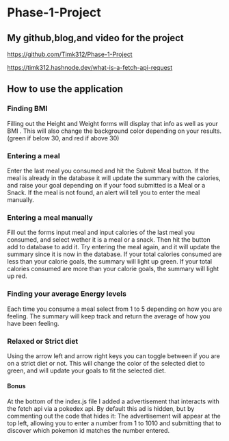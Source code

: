 # Phase-1-Project
## My github,blog,and video for the project 
https://github.com/Timk312/Phase-1-Project

https://timk312.hashnode.dev/what-is-a-fetch-api-request
## How to use the application
### Finding BMI
Filling out the Height and Weight forms will display that info as well as your BMI .
This will also change the background color depending on your results. (green if below 30, and red if above 30)
### Entering a meal
Enter the last meal you consumed and hit the Submit Meal button. 
If the meal is already in the database it will update the summary with the calories, and raise your goal depending on if your food submitted is a Meal or a Snack.
If the meal is not found, an alert will tell you to enter the meal manually.
### Entering a meal manually
Fill out the forms input meal and input calories of the last meal you consumed, and select wether it is a meal or a snack. 
Then hit the button add to database to add it. 
Try entering the meal again, and it will update the summary since it is now in the database.
If your total calories consumed are less than your calorie goals, the summary will light up green.
If your total calories consumed are more than your calorie goals, the summary will light up red.
### Finding your average Energy levels
Each time you consume a meal select from 1 to 5 depending on how you are feeling.
The summary will keep track and return the average of how you have been feeling.
### Relaxed or Strict diet
Using the arrow left and arrow right keys you can toggle between if you are on a strict diet or not.
This will change the color of the selected diet to green, and will update your goals to fit the selected diet.
#### Bonus
At the bottom of the index.js file I added a advertisement that interacts with the fetch api via a pokedex api.
By default this ad is hidden, but by commenting out the code that hides it:
The advertisement will appear at the top left, allowing you to enter a number from 1 to 1010 and submitting that to discover which pokemon id matches the number entered.
